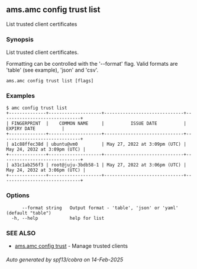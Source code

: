 ## ams.amc config trust list

List trusted client certificates

### Synopsis

List trusted client certificates.

Formatting can be controlled with the '--format' flag.
Valid formats are 'table' (see example), 'json' and 'csv'.

```
ams.amc config trust list [flags]
```

### Examples

```
$ amc config trust list
+--------------+--------------------+------------------------------+------------------------------+
| FINGERPRINT  |    COMMON NAME     |          ISSUE DATE          |         EXPIRY DATE          |
+--------------+--------------------+------------------------------+------------------------------+
| a1c88ffec38d | ubuntu@vm0         | May 27, 2022 at 3:09pm (UTC) | May 24, 2032 at 3:09pm (UTC) |
+--------------+--------------------+------------------------------+------------------------------+
| a31c1ab256f3 | root@juju-3bdb58-1 | May 27, 2022 at 3:06pm (UTC) | May 24, 2032 at 3:06pm (UTC) |
+--------------+--------------------+------------------------------+------------------------------+

```

### Options

```
      --format string   Output format - 'table', 'json' or 'yaml' (default "table")
  -h, --help            help for list
```

### SEE ALSO

* [ams.amc config trust](ams.amc_config_trust.md)	 - Manage trusted clients

###### Auto generated by spf13/cobra on 14-Feb-2025
